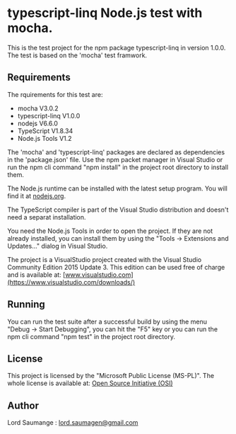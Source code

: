 # typescript-linq Node.js test with mocha.
 
 This is the test project for the npm package typescript-linq in version 1.0.0.
 The test is based on the 'mocha' test framwork. 
 
## Requirements 

 The rquirements for this test are:
 - mocha V3.0.2
 - typescript-linq V1.0.0
 - nodejs V6.6.0
 - TypeScript V1.8.34
 - Node.js Tools V1.2
 
The 'mocha' and 'typescript-linq' packages are declared as dependencies in the 'package.json' file. Use the npm packet manager in Visual Studio or run the npm cli command "npm install" in the project root directory to install them.

The Node.js runtime can be installed with the latest setup program. 
You will find it at [nodejs.org](https://nodejs.org).

The TypeScript compiler is part of the Visual Studio distribution and doesn't need a separat installation.

You need the Node.js Tools in order to open the project. If they are not already installed, you can install them by using the "Tools -> Extensions and Updates..." dialog in Visual Studio.

The project is a VisualStudio project created with the Visual Studio Community Edition 2015 Update 3. This edition can be used free of charge and is available at: [www.visualstudio.com](https://www.visualstudio.com/downloads/)

## Running

You can run the test suite after a successful build by using the menu "Debug -> Start Debugging", you can hit the "F5" key or you can run the npm cli command "npm test" in the project root directory.

## License

This project is licensed  by the "Microsoft Public License (MS-PL)". The whole license is available at: [Open Source Initiative (OSI)](https://opensource.org/licenses/MS-PL)

## Author

Lord Saumange : lord.saumagen@gmail.com

 


